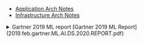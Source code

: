 
* [Application Arch Notes](App-Arch-README.md)
* [Infrastructure Arch Notes](INFRA-README.md)

<details>
    <summary>Gartner 2019 ML report [Gartner 2019 ML Report](2019.feb.gartner.ML.AI.DS.2020.REPORT.pdf) </summary>
    
</details>
